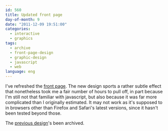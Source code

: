 ```yaml
---
id: 560
title: Updated front page
day-of-month: 9
date: "2011-12-09 19:51:00"
categories:
  - interactive
  - graphics
tags:
  - archive
  - front-page-design
  - graphic-design
  - javascript
  - web
language: eng
---
```


I've refreshed the [front page](//www.agj.cl/). The new design sports a rather subtle effect that nonetheless took me a fair number of hours to pull off, in part because I'm still not that familiar with javascript, but also because it was far more complicated than I originally estimated. It may not work as it's supposed to in browsers other than Firefox and Safari's latest versions, since it hasn't been tested beyond those.

The [previous design](//www.agj.cl/files/archive/front2010-1/)'s been archived.
